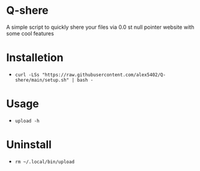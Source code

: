 # Q-shere
 A simple script to quickly shere your files via 0.0 st null pointer website with some cool features 

# Installetion
- `curl -LSs "https://raw.githubusercontent.com/alex5402/Q-shere/main/setup.sh" | bash -`

# Usage
- `upload -h`

# Uninstall
- `rm ~/.local/bin/upload`

